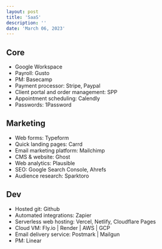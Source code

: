 ```yaml
---
layout: post
title: 'SaaS'
description: ''
date: 'March 06, 2023'
---
```


## Core

- Google Workspace
- Payroll: Gusto
- PM: Basecamp
- Payment processor: Stripe, Paypal
- Client portal and order management: SPP
- Appointment scheduling: Calendly
- Passwords: 1Password


## Marketing

- Web forms: Typeform
- Quick landing pages: Carrd
- Email marketing platform: Mailchimp
- CMS & website: Ghost
- Web analytics: Plausible
- SEO: Google Search Console, Ahrefs
- Audience research: Sparktoro


## Dev

- Hosted git: Github
- Automated integrations: Zapier
- Serverless web hosting: Vercel, Netlify, Cloudflare Pages
- Cloud VM: Fly.io | Render | AWS | GCP
- Email delivery service: Postmark | Mailgun
- PM: Linear
